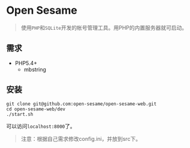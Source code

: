 Open Sesame
============

> 使用`PHP`和`SQLite`开发的帐号管理工具。用PHP的内置服务器就可启动。

## 需求
+ PHP5.4+
	+ mbstring

## 安装

```
git clone git@github.com:open-sesame/open-sesame-web.git
cd open-sesame-web/dev
./start.sh
```
可以访问`localhost:8000`了。

> 注意：根据自己需求修改config.ini，并放到src下。

